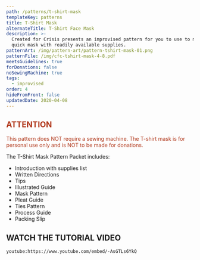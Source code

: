 ```yaml
---
path: /patterns/t-shirt-mask
templateKey: patterns
title: T-Shirt Mask
alternateTitle: T-Shirt Face Mask
description: >-
  Created for Crisis presents an improvised pattern for you to use to make a
  quick mask with readily available supplies.
patternArt: /img/pattern-art/pattern-tshirt-mask-01.png
patternFile: /img/cfc-tshirt-mask-4-8.pdf
meetsGuidelines: true
forDonations: false
noSewingMachine: true
tags:
  - improvised
order: 4
hideFromFront: false
updatedDate: 2020-04-08
---
```


<h2 style="color:#b03619">ATTENTION</h2>

<p style="color:#b03619">This pattern does NOT require a sewing machine. The T-shirt mask is for personal use only and is NOT to be made for donations.</p>

The T-Shirt Mask Pattern Packet includes:
- Introduction with supplies list
- Written Directions
- Tips
- Illustrated Guide
- Mask Pattern
- Pleat Guide
- Ties Pattern
- Process Guide
- Packing Slip

## WATCH THE TUTORIAL VIDEO

`youtube:https://www.youtube.com/embed/-AsGTLs6YkQ`
